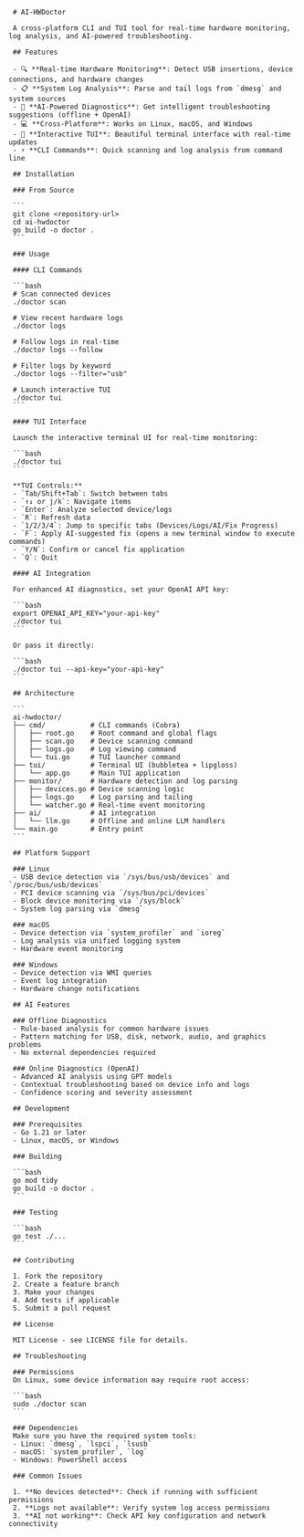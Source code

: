 
     # AI-HWDoctor

     A cross-platform CLI and TUI tool for real-time hardware monitoring, log analysis, and AI-powered troubleshooting.

     ## Features

     - 🔍 **Real-time Hardware Monitoring**: Detect USB insertions, device connections, and hardware changes
     - 📋 **System Log Analysis**: Parse and tail logs from `dmesg` and system sources
     - 🤖 **AI-Powered Diagnostics**: Get intelligent troubleshooting suggestions (offline + OpenAI)
     - 💻 **Cross-Platform**: Works on Linux, macOS, and Windows
     - 🎯 **Interactive TUI**: Beautiful terminal interface with real-time updates
     - ⚡ **CLI Commands**: Quick scanning and log analysis from command line

     ## Installation

     ### From Source

     ```
     git clone <repository-url>
     cd ai-hwdoctor
     go build -o doctor .
     ```

     ### Usage

     #### CLI Commands

     ```bash
     # Scan connected devices
     ./doctor scan

     # View recent hardware logs
     ./doctor logs

     # Follow logs in real-time
     ./doctor logs --follow

     # Filter logs by keyword
     ./doctor logs --filter="usb"

     # Launch interactive TUI
     ./doctor tui
     ```

     #### TUI Interface

     Launch the interactive terminal UI for real-time monitoring:

     ```bash
     ./doctor tui
     ```

     **TUI Controls:**
     - `Tab/Shift+Tab`: Switch between tabs
     - `↑↓ or j/k`: Navigate items
     - `Enter`: Analyze selected device/logs
     - `R`: Refresh data
     - `1/2/3/4`: Jump to specific tabs (Devices/Logs/AI/Fix Progress)
     - `F`: Apply AI-suggested fix (opens a new terminal window to execute commands)
     - `Y/N`: Confirm or cancel fix application
     - `Q`: Quit

     #### AI Integration

     For enhanced AI diagnostics, set your OpenAI API key:

     ```bash
     export OPENAI_API_KEY="your-api-key"
     ./doctor tui
     ```

     Or pass it directly:

     ```bash
     ./doctor tui --api-key="your-api-key"
     ```

     ## Architecture

     ```
     ai-hwdoctor/
     ├── cmd/           # CLI commands (Cobra)
     │   ├── root.go    # Root command and global flags
     │   ├── scan.go    # Device scanning command
     │   ├── logs.go    # Log viewing command
     │   └── tui.go     # TUI launcher command
     ├── tui/           # Terminal UI (bubbletea + lipgloss)
     │   └── app.go     # Main TUI application
     ├── monitor/       # Hardware detection and log parsing
     │   ├── devices.go # Device scanning logic
     │   ├── logs.go    # Log parsing and tailing
     │   └── watcher.go # Real-time event monitoring
     ├── ai/            # AI integration
     │   └── llm.go     # Offline and online LLM handlers
     └── main.go        # Entry point
     ```

     ## Platform Support

     ### Linux
     - USB device detection via `/sys/bus/usb/devices` and `/proc/bus/usb/devices`
     - PCI device scanning via `/sys/bus/pci/devices`
     - Block device monitoring via `/sys/block`
     - System log parsing via `dmesg`

     ### macOS
     - Device detection via `system_profiler` and `ioreg`
     - Log analysis via unified logging system
     - Hardware event monitoring

     ### Windows
     - Device detection via WMI queries
     - Event log integration
     - Hardware change notifications

     ## AI Features

     ### Offline Diagnostics
     - Rule-based analysis for common hardware issues
     - Pattern matching for USB, disk, network, audio, and graphics problems
     - No external dependencies required

     ### Online Diagnostics (OpenAI)
     - Advanced AI analysis using GPT models
     - Contextual troubleshooting based on device info and logs
     - Confidence scoring and severity assessment

     ## Development

     ### Prerequisites
     - Go 1.21 or later
     - Linux, macOS, or Windows

     ### Building

     ```bash
     go mod tidy
     go build -o doctor .
     ```

     ### Testing

     ```bash
     go test ./...
     ```

     ## Contributing

     1. Fork the repository
     2. Create a feature branch
     3. Make your changes
     4. Add tests if applicable
     5. Submit a pull request

     ## License

     MIT License - see LICENSE file for details.

     ## Troubleshooting

     ### Permissions
     On Linux, some device information may require root access:

     ```bash
     sudo ./doctor scan
     ```

     ### Dependencies
     Make sure you have the required system tools:
     - Linux: `dmesg`, `lspci`, `lsusb`
     - macOS: `system_profiler`, `log`
     - Windows: PowerShell access

     ### Common Issues

     1. **No devices detected**: Check if running with sufficient permissions
     2. **Logs not available**: Verify system log access permissions
     3. **AI not working**: Check API key configuration and network connectivity

